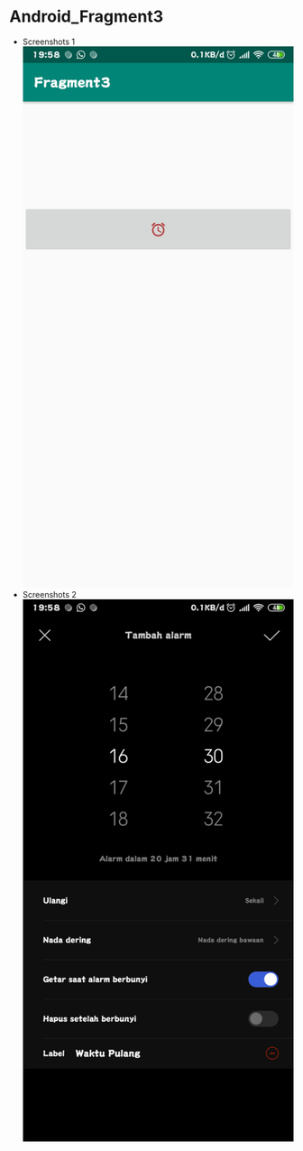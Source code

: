 # Android_Fragment3
* Screenshots 1 <br>
![alt text](https://github.com/Pramuja/Android_Fragment3/blob/master/SS1.png)
* Screenshots 2 <br>
![alt text](https://github.com/Pramuja/Android_Fragment3/blob/master/SS2.png)
